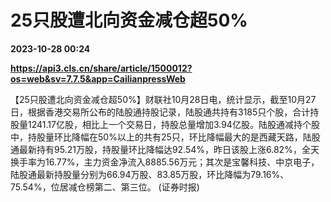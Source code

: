 # 25只股遭北向资金减仓超50%

**2023-10-28 00:24**

**https://api3.cls.cn/share/article/1500012?os=web&sv=7.7.5&app=CailianpressWeb**

【25只股遭北向资金减仓超50%】财联社10月28日电，统计显示，截至10月27日，根据香港交易所公布的陆股通持股记录，陆股通共持有3185只个股，合计持股量1241.17亿股，相比上一个交易日，持股总量增加3.94亿股。陆股通减持个股中，持股量环比降幅在50%以上的共有25只，环比降幅最大的是西藏天路，陆股通最新持有95.21万股，持股量环比降幅达92.54%，昨日该股上涨6.82%，全天换手率为16.77%，主力资金净流入8885.56万元；其次是宝馨科技、中京电子，陆股通最新持股量分别为66.94万股、83.85万股，环比降幅为79.16%、75.54%，位居减仓榜第二、第三位。 (证券时报)